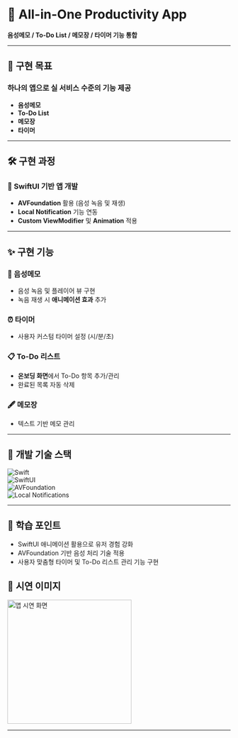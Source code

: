# 📝 All-in-One Productivity App  
**음성메모 / To-Do List / 메모장 / 타이머 기능 통합**

---

## 🎯 구현 목표  
### 하나의 앱으로 실 서비스 수준의 기능 제공  
- **음성메모**  
- **To-Do List**  
- **메모장**  
- **타이머**  

---

## 🛠️ 구현 과정  

### 📱 SwiftUI 기반 앱 개발  
- **AVFoundation** 활용 (음성 녹음 및 재생)  
- **Local Notification** 기능 연동  
- **Custom ViewModifier** 및 **Animation** 적용  

---

## ✨ 구현 기능  

### 🎤 음성메모  
- 음성 녹음 및 플레이어 뷰 구현  
- 녹음 재생 시 **애니메이션 효과** 추가  

### ⏰ 타이머  
- 사용자 커스텀 타이머 설정 (시/분/초)  

### 📋 To-Do 리스트  
- **온보딩 화면**에서 To-Do 항목 추가/관리  
- 완료된 목록 자동 삭제  

### 🖋️ 메모장  
- 텍스트 기반 메모 관리  

---

## 🔧 개발 기술 스택  
![Swift](https://img.shields.io/badge/Swift-FA7343?style=for-the-badge&logo=swift&logoColor=white)  
![SwiftUI](https://img.shields.io/badge/SwiftUI-0D99FF?style=for-the-badge&logo=swift&logoColor=white)  
![AVFoundation](https://img.shields.io/badge/AVFoundation-333333?style=for-the-badge&logo=apple&logoColor=white)  
![Local Notifications](https://img.shields.io/badge/Local_Notifications-FFCA28?style=for-the-badge&logo=bell&logoColor=white)

---

## 📜 학습 포인트  
- SwiftUI 애니메이션 활용으로 유저 경험 강화  
- AVFoundation 기반 음성 처리 기술 적용  
- 사용자 맞춤형 타이머 및 To-Do 리스트 관리 기능 구현

  
## 📸 시연 이미지  

<img width="280" alt="앱 시연 화면" src="https://github.com/jeoungsung12/VoiceMemo/assets/50621327/134e8dbe-0c6e-4f17-b1c3-b8607381d481">

---
